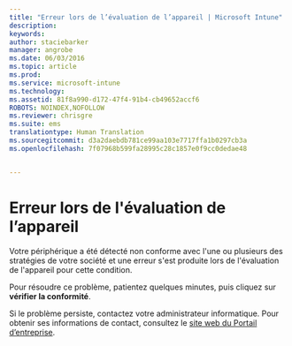 ```yaml
---
title: "Erreur lors de l’évaluation de l’appareil | Microsoft Intune"
description: 
keywords: 
author: staciebarker
manager: angrobe
ms.date: 06/03/2016
ms.topic: article
ms.prod: 
ms.service: microsoft-intune
ms.technology: 
ms.assetid: 81f8a990-d172-47f4-91b4-cb49652accf6
ROBOTS: NOINDEX,NOFOLLOW
ms.reviewer: chrisgre
ms.suite: ems
translationtype: Human Translation
ms.sourcegitcommit: d3a2daebdb781ce99aa103e7717ffa1b0297cb3a
ms.openlocfilehash: 7f07968b599fa28995c28c1857e0f9cc0dedae48


---
```



# Erreur lors de l'évaluation de l’appareil
Votre périphérique a été détecté non conforme avec l'une ou plusieurs des stratégies de votre société et une erreur s'est produite lors de l'évaluation de l'appareil pour cette condition.

Pour résoudre ce problème, patientez quelques minutes, puis cliquez sur **vérifier la conformité**.

Si le problème persiste, contactez votre administrateur informatique. Pour obtenir ses informations de contact, consultez le [site web du Portail d’entreprise](http://portal.manage.microsoft.com).



<!--HONumber=Aug16_HO4-->


